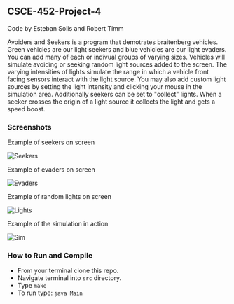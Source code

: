 ## CSCE-452-Project-4

Code by Esteban Solis and Robert Timm

Avoiders and Seekers is a program that demotrates braitenberg vehicles. Green vehicles are our light seekers and blue vehicles are our light evaders. You can add many of each or indivual groups of varying sizes. Vehicles will simulate avoiding or seeking random light sources added to the screen. The varying intensities of lights simulate the range in which a vehicle front facing sensors interact with the light source. You may also add custom light sources by setting the light intensity and clicking your mouse in the simulation area. Additionally seekers can be set to "collect" lights. When a seeker crosses the origin of a light source it collects the light and gets a speed boost.

### Screenshots

Example of seekers on screen

![Seekers](https://github.tamu.edu/bobtimm/CSCE-452-Project-4/raw/master/screenshots/seekers.png)

Example of evaders on screen

![Evaders](https://github.tamu.edu/bobtimm/CSCE-452-Project-4/raw/master/screenshots/evaders.png)

Example of random lights on screen

![Lights](https://github.tamu.edu/bobtimm/CSCE-452-Project-4/raw/master/screenshots/random-lights.png)

Example of the simulation in action

![Sim](https://github.tamu.edu/bobtimm/CSCE-452-Project-4/raw/master/screenshots/simulation.png)

### How to Run and Compile
* From your terminal clone this repo.
* Navigate terminal into `src` directory.
* Type `make`
* To run type: `java Main`
